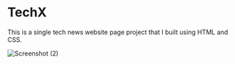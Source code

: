 # TechX
This is a single tech news website page project that I built using HTML and CSS.

![Screenshot (2)](https://user-images.githubusercontent.com/101200272/229368531-462fb242-e6c0-4b2a-822f-5f1f5b91db20.png)

